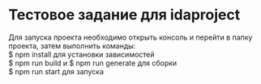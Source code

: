 # Тестовое задание для idaproject

Для запуска проекта необходимо открыть консоль и перейти в папку проекта, затем выполнить команды:</br>
$ npm install для установки зависимостей</br>
$ npm run build и $ npm run generate для сборки</br>
$ npm run start для запуска
